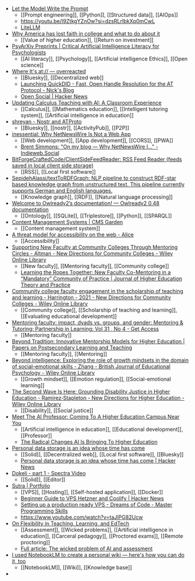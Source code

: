 - [Let the Model Write the Prompt](https://www.dbreunig.com/2025/06/10/let-the-model-write-the-prompt.html)
	- [[Prompt engineering]], [[Python]], [[Structured data]], [[AIOps]]
	- https://youtu.be/I9ZtkgYZnOw?si=dzsRLrIbkXp0mCwL
	- [LiteLLM](https://www.litellm.ai/)
- [Why America has lost faith in college and what to do about it](https://thehill.com/opinion/education/5531260-college-value-data-outcomes/)
	- [[Value of higher education]], [[Return on investment]]
- [PsyArXiv Preprints | Critical Artificial Intelligence Literacy for Psychologists](https://osf.io/preprints/psyarxiv/dkrgj_v1)
	- [[AI literacy]], [[Psychology]], [[Artificial intelligence Ethics]], [[Open science]]
- [Where It's at:// — overreacted](https://overreacted.io/where-its-at/)
	- [[Bluesky]], [[Decentralized web]]
	- [Launching QuickDID - Fast, Open Handle Resolution for the AT Protocol - Nick's Blog](https://ngerakines.leaflet.pub/3lyea5xnhhc2w)
	- [Open Social | Hacker News](https://news.ycombinator.com/item?id=45388021)
- [Updating Calculus Teaching with AI: A Classroom Experience](https://www.mdpi.com/2227-7102/14/9/1019)
	- [[Calculus]], [[Mathematics education]], [[Intelligent tutoring system]], [[Artificial intelligence in education]]
- [shreyan - Nostr and ATProto](https://shreyanjain.net/2024/07/05/nostr-and-atproto.html)
	- [[Bluesky]], [[nostr]], [[ActivityPub]], [[P2P]]
- [inessential: Why NetNewsWire Is Not a Web App](https://inessential.com/2025/10/04/why-netnewswire-is-not-web-app.html)
	- [[Web development]], [[App development]], [[CORS]], [[PWA]]
	- [Brent Simmons: "On my blog — Why NetNewsWire I…" - Indieweb.Social](https://indieweb.social/@brentsimmons/115317563699131947)
- [BitForgeCraftedCode/ClientSideFeedReader: RSS Feed Reader (feeds saved in local client side storage)](https://github.com/BitForgeCraftedCode/ClientSideFeedReader)
	- [[RSS]], [[Local first software]]
- [SepidehAlassi/textToRDFGraph: NLP pipeline to construct RDF-star based knowledge graph from unstructured text. This pipeline currently supports German and English languages.](https://github.com/SepidehAlassi/textToRDFGraph)
	- [[Knowledge graph]], [[RDF]], [[Natural language processing]]
- [Welcome to Owlready2’s documentation! — Owlready2 0.48 documentation](https://owlready2.readthedocs.io/en/latest/)
	- [[Ontology]], [[SQLite]], [[Triplestore]], [[Python]], [[SPARQL]]
- [Content Management Systems | CMS Garden](https://www.cms-garden.org/en/cms)
	- [[Content management system]]
- [A threat model for accessibility on the web - Alice](https://alice.boxhall.au/articles/a-threat-model-for-accessibility-on-the-web/)
	- [[Accessibility]]
- [Supporting New Faculty at Community Colleges Through Mentoring Circles - Altman - New Directions for Community Colleges - Wiley Online Library](https://onlinelibrary.wiley.com/doi/full/10.1002/cc.70012?campaign=wolearlyview)
	- [[New faculty]], [[Mentoring faculty]], [[Community college]]
	- [Learning the Ropes Together: New Faculty Co-Mentoring in a “Mandatory” Community of Practice | Journal of Higher Education Theory and Practice](https://articlegateway.com/index.php/JHETP/article/view/6019)
- [Community college faculty engagement in the scholarship of teaching and learning - Harrington - 2021 - New Directions for Community Colleges - Wiley Online Library](https://onlinelibrary.wiley.com/doi/10.1002/cc.20474)
	- [[Community college]], [[Scholarship of teaching and learning]], [[Evaluating educational development]]
- [Mentoring faculty: impact, dyads vs. groups, and gender: Mentoring & Tutoring: Partnership in Learning: Vol 31 , No 4 - Get Access](https://www.tandfonline.com/doi/full/10.1080/13611267.2023.2225394)
	- [[Mentoring faculty]]
- [Beyond Tradition: Innovative Mentorship Models for Higher Education | Papers on Postsecondary Learning and Teaching](https://journalhosting.ucalgary.ca/index.php/pplt/article/view/73209)
	- [[Mentoring faculty]], [[Mentoring]]
- [Beyond intelligence: Exploring the role of growth mindsets in the domain of social–emotional skills - Zhang - British Journal of Educational Psychology - Wiley Online Library](https://bpspsychub.onlinelibrary.wiley.com/doi/full/10.1111/bjep.70037?campaign=wolearlyview)
	- [[Growth mindset]], [[Emotion regulation]], [[Social-emotional learning]]
- [The Second Wave Is Here: Grounding Disability Justice in Higher Education - Ramirez‐Stapleton - New Directions for Higher Education - Wiley Online Library](https://onlinelibrary.wiley.com/doi/abs/10.1002/he.70002?campaign=wolearlyview)
	- [[Disability]], [[Social justice]]
- [Meet The AI Professor: Coming To A Higher Education Campus Near You](https://www.forbes.com/sites/nicholasladany/2025/10/03/meet-the-ai-professor-coming-to-a-higher-education-campus-near-you/)
	- [[Artificial intelligence in education]], [[Educational development]], [[Professor]]
	- [The Radical Changes AI Is Bringing To Higher Education](https://www.forbes.com/sites/nicholasladany/2025/08/20/the-radical-changes-ai-is-bringing-to-higher-education/)
- [Personal data storage is an idea whose time has come](https://blog.muni.town/personal-data-storage-idea/)
	- [[Solid]], [[Decentralized web]], [[Local first software]], [[Bluesky]]
	- [Personal data storage is an idea whose time has come | Hacker News](https://news.ycombinator.com/item?id=45480106)
- [Dokeli - part 1 - Spectra Video](https://spectra.video/w/x7e4shqHWfG2Vmp3fM14uv)
	- [[Solid]], [[Editor]]
- [Sutra | Portfolio](https://bhargav.dev/blog/VPS_Setup_and_Security_Checklist_A_Complete_Self_Hosting_Guide)
	- [[VPS]], [[Hosting]], [[Self-hosted application]], [[Docker]]
	- [Beginner Guide to VPS Hetzner and Coolify | Hacker News](https://news.ycombinator.com/item?id=45480506)
	- [Setting up a production ready VPS - Dreams of Code - Master Programming Skills](https://dreamsofcode.io/blog/setting-up-a-production-ready-vps-from-scratch)
	- https://www.youtube.com/watch?v=taJlPG82Ucw
- [On Flexibility in Teaching, Learning, and EdTech](https://onedtech.philhillaa.com/p/on-flexibility-in-teaching-learning-and-edtech)
	- [[Assessment]], [[Wicked problems]], [[Artificial intelligence in education]], [[Carceral pedagogy]], [[Proctored exams]], [[Remote proctoring]]
	- [Full article: The wicked problem of AI and assessment](https://www.tandfonline.com/doi/full/10.1080/02602938.2025.2553340)
- [I used NotebookLM to create a personal wiki — here's how you can do it, too](https://www.androidpolice.com/notebooklm-create-personal-wiki/)
	- [[NotebookLM]], [[Wiki]], [[Knowledge base]]
-